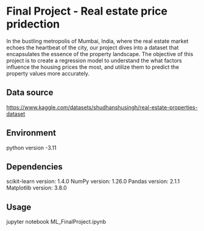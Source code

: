 # Final Project - Real estate price pridection
In the bustling metropolis of Mumbai, India, where the real estate market echoes the heartbeat of the city, our project dives into a dataset that encapsulates the essence of the property landscape. The objective of this project is to create a regression model to understand the what factors influence the housing prices the most, and utilize them to predict the property values more accurately.

## Data source
https://www.kaggle.com/datasets/shudhanshusingh/real-estate-properties-dataset

## Environment
python version -3.11

## Dependencies
scikit-learn version: 1.4.0
NumPy version: 1.26.0
Pandas version: 2.1.1
Matplotlib version: 3.8.0

## Usage
jupyter notebook ML_FinalProject.ipynb



